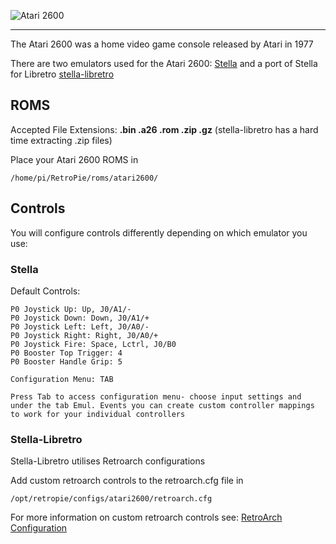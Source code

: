 ![Atari 2600](http://upload.wikimedia.org/wikipedia/commons/0/09/Atari_2600_Logo.png)
***
The Atari 2600 was a home video game console released by Atari in 1977

There are two emulators used for the Atari 2600: [Stella](http://stella.sourceforge.net/) and a port of Stella for Libretro [stella-libretro](https://github.com/libretro/stella-libretro)

## ROMS
Accepted File Extensions: **.bin .a26 .rom .zip .gz** (stella-libretro has a hard time extracting .zip files)

Place your Atari 2600 ROMS in
```shell
/home/pi/RetroPie/roms/atari2600/
```
## Controls
You will configure controls differently depending on which emulator you use:

### Stella

Default Controls:
```shell
P0 Joystick Up: Up, J0/A1/-
P0 Joystick Down: Down, J0/A1/+
P0 Joystick Left: Left, J0/A0/-
P0 Joystick Right: Right, J0/A0/+
P0 Joystick Fire: Space, Lctrl, J0/B0
P0 Booster Top Trigger: 4
P0 Booster Handle Grip: 5

Configuration Menu: TAB

Press Tab to access configuration menu- choose input settings and under the tab Emul. Events you can create custom controller mappings to work for your individual controllers
```
### Stella-Libretro

Stella-Libretro utilises Retroarch configurations

Add custom retroarch controls to the retroarch.cfg file in
```shell
/opt/retropie/configs/atari2600/retroarch.cfg
```
For more information on custom retroarch controls see: [RetroArch Configuration](https://github.com/petrockblog/RetroPie-Setup/wiki/RetroArch-Configuration)
